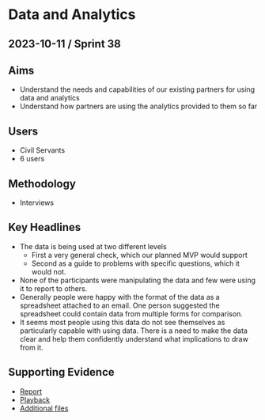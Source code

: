 # Data and Analytics

## 2023-10-11 / Sprint 38

## Aims
- Understand the needs and capabilities of our existing partners for using data and analytics
- Understand how partners are using the analytics provided to them so far

## Users
- Civil Servants
- 6 users

## Methodology
- Interviews

## Key Headlines 

- The data is being used at two different levels  
  - First a very general check, which our planned MVP would support  
  - Second as a guide to problems with specific questions, which it would not.
- None of the participants were manipulating the data and few were using it to report to others.
- Generally people were happy with the format of the data as a spreadsheet attached to an email. One person suggested the spreadsheet could contain data from multiple forms for comparison.
- It seems most people using this data do not see themselves as particularly capable with using data. There is a need to make the data clear and help them confidently understand what implications to draw from it.

## Supporting Evidence
- [Report](https://docs.google.com/presentation/d/1652cpRz963L3nWHxn1dhlV2WrPJM4g4VnBx4RQhjv_s/edit?usp=drive_link)
- [Playback](https://drive.google.com/file/d/1cKwbV6u9iV3EecFvHIfjsbYcBgHdDC6x/view?usp=drive_link)
- [Additional files](https://drive.google.com/drive/folders/1u3x3Sc7Gk6WSx3BbVxiu5TyUakuRwoKS)